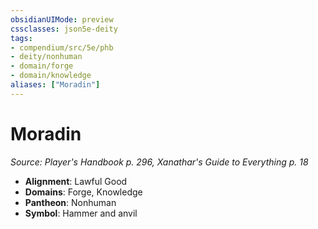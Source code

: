 ```yaml
---
obsidianUIMode: preview
cssclasses: json5e-deity
tags:
- compendium/src/5e/phb
- deity/nonhuman
- domain/forge
- domain/knowledge
aliases: ["Moradin"]
---
```

# Moradin
*Source: Player's Handbook p. 296, Xanathar's Guide to Everything p. 18* 

- **Alignment**: Lawful Good
- **Domains**: Forge, Knowledge
- **Pantheon**: Nonhuman
- **Symbol**: Hammer and anvil
